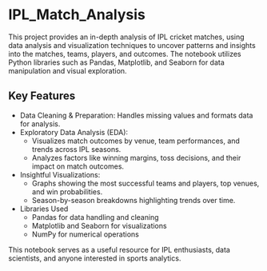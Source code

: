 # IPL_Match_Analysis
This project provides an in-depth analysis of IPL cricket matches, using data analysis and visualization techniques to uncover patterns and insights into the matches, teams, players, and outcomes. The notebook utilizes Python libraries such as Pandas, Matplotlib, and Seaborn for data manipulation and visual exploration.
## Key Features
- Data Cleaning & Preparation: 
  Handles missing values and formats data for analysis.
- Exploratory Data Analysis (EDA):
  - Visualizes match outcomes by venue, team performances, and trends across IPL seasons.
  - Analyzes factors like winning margins, toss decisions, and their impact on match outcomes.
- Insightful Visualizations:
  - Graphs showing the most successful teams and players, top venues, and win probabilities.
  - Season-by-season breakdowns highlighting trends over time.
- Libraries Used
  - Pandas for data handling and cleaning
  - Matplotlib and Seaborn for visualizations
  - NumPy for numerical operations

This notebook serves as a useful resource for IPL enthusiasts, data scientists, and anyone interested in sports analytics.

